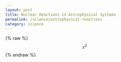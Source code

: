 ```yaml
---
layout: post
title: Nuclear Reactions in Astrophysical Systems
permalink: /science/astrophysical-reactions
category: science
---
```

{% raw %}
$$x^2$$
{% endraw %}